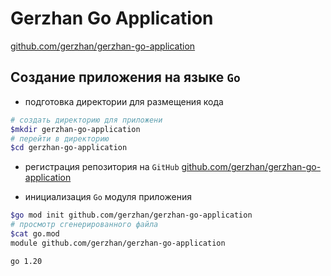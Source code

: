 # Gerzhan Go Application

[github.com/gerzhan/gerzhan-go-application](https://github.com/gerzhan/gerzhan-go-application)

## Создание приложения на языке `Go`

- подготовка директории для размещения кода

```bash
# создать директорию для приложени
$mkdir gerzhan-go-application
# перейти в директорию
$cd gerzhan-go-application
```

- регистрация репозитория на `GitHub` [github.com/gerzhan/gerzhan-go-application](https://github.com/gerzhan/gerzhan-go-application)

- инициализация `Go` модуля приложения

```bash
$go mod init github.com/gerzhan/gerzhan-go-application
# просмотр сгенерированного файла
$cat go.mod
module github.com/gerzhan/gerzhan-go-application

go 1.20
```
